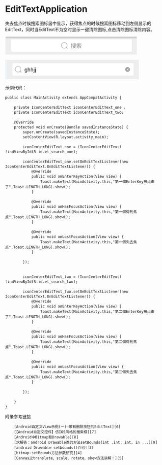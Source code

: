 # EditTextApplication
失去焦点时候搜索图标居中显示，获得焦点的时候搜索图标移动到左侧显示的EditText，同时当EditText不为空时显示一键清除图标,点击清除图标清除内容。

![此处输入图片的描述][1]

![此处输入图片的描述][2]

示例代码：

```
public class MainActivity extends AppCompatActivity {

    private IconCenterEditText iconCenterEditText_one ;
    private IconCenterEditText iconCenterEditText_two;

    @Override
    protected void onCreate(Bundle savedInstanceState) {
        super.onCreate(savedInstanceState);
        setContentView(R.layout.activity_main);

        iconCenterEditText_one = (IconCenterEditText) findViewById(R.id.et_search_one);

        iconCenterEditText_one.setOnEditTextListener(new IconCenterEditText.OnEditTextListener() {
            @Override
            public void onEnterKeyAction(View view) {
                Toast.makeText(MainActivity.this,"第一個EnterKey被点击了",Toast.LENGTH_LONG).show();
            }

            @Override
            public void onHasFocusAction(View view) {
                Toast.makeText(MainActivity.this,"第一個得到焦点",Toast.LENGTH_LONG).show();
            }

            @Override
            public void onLostFocusAction(View view) {
                Toast.makeText(MainActivity.this,"第一個失去焦点",Toast.LENGTH_LONG).show();
            }

        });


        iconCenterEditText_two = (IconCenterEditText) findViewById(R.id.et_search_two);

        iconCenterEditText_two.setOnEditTextListener(new IconCenterEditText.OnEditTextListener() {
            @Override
            public void onEnterKeyAction(View view) {
                Toast.makeText(MainActivity.this,"第二個EnterKey被点击了",Toast.LENGTH_LONG).show();
            }

            @Override
            public void onHasFocusAction(View view) {
                Toast.makeText(MainActivity.this,"第二個得到焦点",Toast.LENGTH_LONG).show();
            }

            @Override
            public void onLostFocusAction(View view) {
                Toast.makeText(MainActivity.this,"第二個失去焦点",Toast.LENGTH_LONG).show();
            }

        });

    }
}

```

附录参考链接

        [Android自定义View示例(一)—带有删除按钮的EditText][6]
        [【Android自定义控件】仿IOS风格的搜索框][7]
        [Android中Bitmap和Drawable][8]
        [求解答：android Drawable类的方法setBounds(int ,int, int, in ...][9]
        [android Drawable setbounds()介绍][3]
        [bitmap-setBounds方法参数研究][4]
        [Canvas之translate、scale、rotate、skew方法讲解！][5]




[1]: https://github.com/946898963/EditTextApplication/blob/master/app/src/main/res/mipmap-hdpi/have_focus.png?raw=true
[2]: https://github.com/946898963/EditTextApplication/blob/master/app/src/main/res/mipmap-hdpi/lose_focus.png?raw=true
[3]: http://blog.csdn.net/love_xsq/article/details/45306157
[4]: http://www.cnblogs.com/zhangshuli-1989/p/zhangshuli_setbound_15526135.html
[5]: http://blog.csdn.net/tianjian4592/article/details/45234419
[6]: http://blog.csdn.net/lfdfhl/article/details/18923079
[7]: http://blog.csdn.net/zhuyb829/article/details/46430989
[8]: http://dyh7077063.iteye.com/blog/970672
[9]: http://bbs.51cto.com/thread-1015195-1.html

